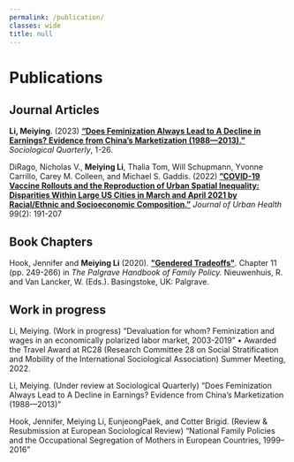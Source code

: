 ```yaml
---
permalink: /publication/
classes: wide
title: null
---
```


# Publications

## Journal Articles
**Li, Meiying**. (2023) [**“Does Feminization Always Lead to A Decline in Earnings? Evidence from China’s Marketization (1988—2013).”**](https://doi.org/10.1080/00380253.2023.2228366) *Sociological Quarterly*, 1-26.


DiRago, Nicholas V., **Meiying Li**, Thalia Tom, Will Schupmann, Yvonne Carrillo, Carey M. Colleen, and Michael S. Gaddis. (2022) [**”COVID-19 Vaccine Rollouts and the Reproduction of Urban Spatial Inequality: Disparities Within Large US Cities in March and April 2021 by Racial/Ethnic and Socioeconomic Composition.”**](https://link.springer.com/article/10.1007/s11524-021-00589-0) *Journal of Urban Health* 99(2): 191-207

## Book Chapters
Hook, Jennifer and **Meiying Li** (2020). [**"Gendered Tradeoffs"**](https://library.oapen.org/handle/20.500.12657/46123). Chapter 11 (pp. 249-266) in *The Palgrave Handbook of Family Policy.* Nieuwenhuis, R. and Van Lancker, W. (Eds.). Basingstoke, UK: Palgrave.

## Work in progress
Li, Meiying. (Work in progress) “Devaluation for whom? Feminization and wages in an economically polarized labor market, 2003-2019” 
•	Awarded the Travel Award at RC28 (Research Committee 28 on Social Stratification and Mobility of the International Sociological Association) Summer Meeting, 2022.  

Li, Meiying. (Under review at Sociological Quarterly) “Does Feminization Always Lead to A Decline in Earnings? Evidence from China’s Marketization (1988—2013)”

Hook, Jennifer, Meiying Li, EunjeongPaek, and Cotter Brigid. (Review & Resubmission at European Sociological Review) “National Family Policies and the Occupational Segregation of Mothers in European Countries, 1999–2016”

